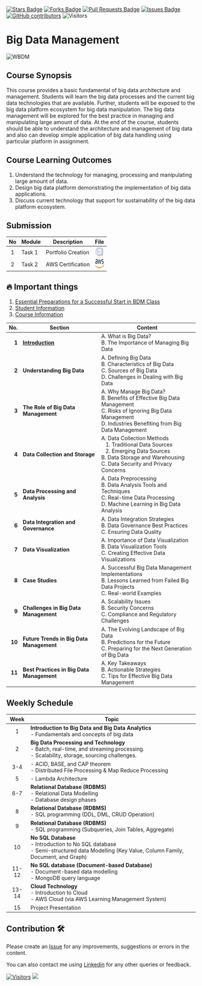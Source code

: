 <a href="https://github.com/drshahizan/BDM/stargazers"><img src="https://img.shields.io/github/stars/drshahizan/BDM" alt="Stars Badge"/></a>
<a href="https://github.com/drshahizan/BDM/network/members"><img src="https://img.shields.io/github/forks/drshahizan/BDM" alt="Forks Badge"/></a>
<a href="https://github.com/drshahizan/BDM/pulls"><img src="https://img.shields.io/github/issues-pr/drshahizan/BDM" alt="Pull Requests Badge"/></a>
<a href="https://github.com/drshahizan/BDM"><img src="https://img.shields.io/github/issues/drshahizan/BDM" alt="Issues Badge"/></a>
<a href="https://github.com/drshahizan/BDM/graphs/contributors"><img alt="GitHub contributors" src="https://img.shields.io/github/contributors/drshahizan/BDM?color=2b9348"></a>
![Visitors](https://api.visitorbadge.io/api/visitors?path=https%3A%2F%2Fgithub.com%2Fdrshahizan%2BDM&labelColor=%23d9e3f0&countColor=%23697689&style=flat)

# Big Data Management

![WBDM](https://media.licdn.com/dms/image/C4D12AQGH0S-uUENvNQ/article-cover_image-shrink_600_2000/0/1520206428749?e=2147483647&v=beta&t=22-VhN5U90hQDZFtdhy6YT5KxQdCmV9kLX7fzgPQS_0)

## Course Synopsis
This course provides a basic fundamental of big data architecture and management.  Students will learn the big data processes and the current big data technologies that are available. Further, students will be exposed to the big data platform ecosystem for big data manipulation. The big data management will be explored for the best practice in managing and manipulating large amount of data. At the end of the course, students should be able to understand the architecture and management of big data and also can develop simple application of big data handling using particular platform in assignment.

## Course Learning Outcomes
1. Understand the technology for managing, processing and manipulating large amount of data.
2. Design big data platform demonstrating the implementation of big data applications.
3. Discuss current technology that support for sustainability of the big data platform ecosystem.

## Submission
| No | Module | Description | File |
| :-----: | ------ | ------ | :-----: | 
| 1 | Task 1 | Portfolio Creation | <a href="./portfolio/readme.md" ><img src="./images/rfp.png" width="24px" height="24px" ></a> | 
| 2 | Task 2 | AWS Certification | <a href="./materials/aws.md" ><img src="./images/aws.svg" width="24px" height="24px" ></a> | 

## 🔥 Important things
1. [Essential Preparations for a Successful Start in BDM Class](./materials/essentials.md)
2. [Student Information](student.md)
3. [Course Information](./images/L1_BigDataManagement.pdf)

| **No.** | **Section**                                     | **Content**                                              |
|--------:|---------------------------------------------|--------------------------------------------------------|
|   **1**  | [**Introduction**](./materials/intro_bdm.md)                            | A. What is Big Data?<br> B. The Importance of Managing Big Data |
|   **2** | **Understanding Big Data**               | A. Defining Big Data<br> B. Characteristics of Big Data<br> C. Sources of Big Data<br> D. Challenges in Dealing with Big Data |
|   **3** | **The Role of Big Data Management** | A. Why Manage Big Data?<br> B. Benefits of Effective Big Data Management<br> C. Risks of Ignoring Big Data Management<br> D. Industries Benefiting from Big Data Management |
|   **4** | **Data Collection and Storage**        | A. Data Collection Methods<br> &nbsp;&nbsp;&nbsp;1. Traditional Data Sources<br> &nbsp;&nbsp;&nbsp;2. Emerging Data Sources<br> B. Data Storage and Warehousing<br> C. Data Security and Privacy Concerns |
|   **5** | **Data Processing and Analysis**         | A. Data Preprocessing<br> B. Data Analysis Tools and Techniques<br> C. Real-time Data Processing<br> D. Machine Learning in Big Data Analysis |
|   **6** | **Data Integration and Governance**   | A. Data Integration Strategies<br> B. Data Governance Best Practices<br> C. Ensuring Data Quality |
|   **7** | **Data Visualization**                     | A. Importance of Data Visualization<br> B. Data Visualization Tools<br> C. Creating Effective Data Visualizations |
|   **8** | **Case Studies**                         | A. Successful Big Data Management Implementations<br> B. Lessons Learned from Failed Big Data Projects<br> C. Real-world Examples |
|   **9** | **Challenges in Big Data Management** | A. Scalability Issues<br> B. Security Concerns<br> C. Compliance and Regulatory Challenges |
|  **10** | **Future Trends in Big Data Management** | A. The Evolving Landscape of Big Data<br> B. Predictions for the Future<br> C. Preparing for the Next Generation of Big Data |
|  **11** | **Best Practices in Big Data Management** | A. Key Takeaways<br> B. Actionable Strategies<br> C. Tips for Effective Big Data Management |

## Weekly Schedule

| Week     | Topic                                                   |
|:----------:|---------------------------------------------------------|
| 1   | **Introduction to Big Data and Big Data Analytics** <br>- Fundamentals and concepts of big data |
| 2   | **Big Data Processing and Technology** <br>- Batch, real-time, and streaming processing. <br>- Scalability, storage, sourcing challenges. |
| 3-4 |  - ACID, BASE, and CAP theorem <br>- Distributed File Processing & Map Reduce Processing |
| 5   | - Lambda Architecture |
| 6-7 | **Relational Database (RDBMS)** <br>- Relational Data Modelling <br>- Database design phases                                |
| 8   | **Relational Database (RDBMS)** <br>- SQL programming (DDL, DML, CRUD Operation)            |
| 9   | **Relational Database (RDBMS)** <br> - SQL programming (Subqueries, Join Tables, Aggregate)  |
| 10  | **No SQL Database** <br>- Introduction to No SQL database <br>- Semi-structured data Modelling (Key Value, Column Family, Document, and Graph) |
| 11-12| **No SQL database (Document-based Database)** <br>- Document-based data modelling <br>- MongoDB query language |
| 13-14| **Cloud Technology** <br>- Introduction to Cloud <br>- AWS Cloud (via AWS Learning Management System) |
| 15  | Project Presentation |

## Contribution 🛠️
Please create an [Issue](https://github.com/drshahizan/BDM/issues) for any improvements, suggestions or errors in the content.

You can also contact me using [Linkedin](https://www.linkedin.com/in/drshahizan/) for any other queries or feedback.

[![Visitors](https://api.visitorbadge.io/api/visitors?path=https%3A%2F%2Fgithub.com%2Fdrshahizan&labelColor=%23697689&countColor=%23555555&style=plastic)](https://visitorbadge.io/status?path=https%3A%2F%2Fgithub.com%2Fdrshahizan)
![](https://hit.yhype.me/github/profile?user_id=81284918)
